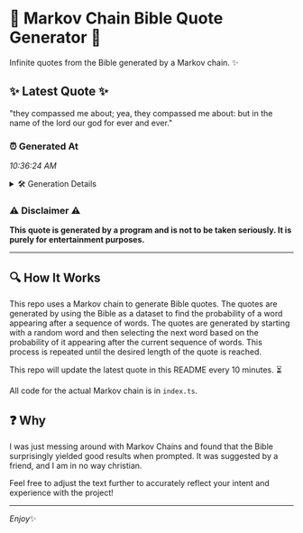 # 📖 Markov Chain Bible Quote Generator 📖

Infinite quotes from the Bible generated by a Markov chain. ✨

## ✨ Latest Quote ✨
"they compassed me about; yea, they compassed me about: but in the name of the lord our god for ever and ever."

### ⏰ Generated At
*10:36:24 AM*

<details>
    <summary>🛠️ Generation Details</summary>
    <p>
        <strong>🌱 Seed:</strong> they<br>
        <strong>🔄 Iterations:</strong> 21<br>
        <strong>📜 Context History:</strong><br>[ they ]: compassed<br>[ they, compassed ]: me<br>[ they, compassed, me ]: about;<br>[ they, compassed, me, about; ]: yea,<br>[ they, compassed, me, about;, yea, ]: they<br>[ they, compassed, me, about;, yea,, they ]: compassed<br>[ compassed, me, about;, yea,, they, compassed ]: me<br>[ me, about;, yea,, they, compassed, me ]: about:<br>[ about;, yea,, they, compassed, me, about: ]: but<br>[ yea,, they, compassed, me, about:, but ]: in<br>[ they, compassed, me, about:, but, in ]: the<br>[ compassed, me, about:, but, in, the ]: name<br>[ me, about:, but, in, the, name ]: of<br>[ about:, but, in, the, name, of ]: the<br>[ but, in, the, name, of, the ]: lord<br>[ in, the, name, of, the, lord ]: our<br>[ the, name, of, the, lord, our ]: god<br>[ name, of, the, lord, our, god ]: for<br>[ of, the, lord, our, god, for ]: ever<br>[ the, lord, our, god, for, ever ]: and<br>[ lord, our, god, for, ever, and ]: ever.<br>
    </p>
</details>

### ⚠️ Disclaimer ⚠️
**This quote is generated by a program and is not to be taken seriously. It is purely for entertainment purposes.**

---

## 🔍 How It Works

This repo uses a Markov chain to generate Bible quotes. The quotes are generated by using the Bible as a dataset to find the probability of a word appearing after a sequence of words. The quotes are generated by starting with a random word and then selecting the next word based on the probability of it appearing after the current sequence of words. This process is repeated until the desired length of the quote is reached.

This repo will update the latest quote in this README every 10 minutes. ⏳

All code for the actual Markov chain is in `index.ts`.

## ❓ Why

I was just messing around with Markov Chains and found that the Bible surprisingly yielded good results when prompted. 
It was suggested by a friend, and I am in no way christian.

Feel free to adjust the text further to accurately reflect your intent and experience with the project!

---

*Enjoy*✨
